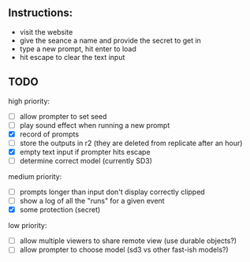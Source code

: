 ## Instructions:

- visit the website
- give the seance a name and provide the secret to get in
- type a new prompt, hit enter to load
- hit escape to clear the text input

## TODO

high priority:

- [ ] allow prompter to set seed
- [ ] play sound effect when running a new prompt
- [x] record of prompts
- [ ] store the outputs in r2 (they are deleted from replicate after an hour)
- [x] empty text input if prompter hits escape
- [ ] determine correct model (currently SD3)

medium priority:
- [ ] prompts longer than input don't display correctly clipped
- [ ] show a log of all the "runs" for a given event
- [x] some protection (secret)

low priority:
- [ ] allow multiple viewers to share remote view (use durable objects?)
- [ ] allow prompter to choose model (sd3 vs other fast-ish models?)